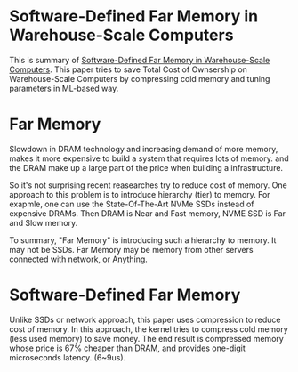 # Software-Defined Far Memory in Warehouse-Scale Computers

This is summary of [Software-Defined Far Memory in Warehouse-Scale Computers](https://dl.acm.org/doi/10.1145/3297858.3304053). This paper tries to save Total Cost of Ownsership on Warehouse-Scale Computers by compressing cold memory and tuning parameters in ML-based way.  

# Far Memory

Slowdown in DRAM technology and increasing demand of more memory, makes it more expensive to build a system that requires lots of memory. and the DRAM make up a large part of the price when building a infrastructure.  

So it's not surprising recent reasearches try to reduce cost of memory. One approach to this problem is to introduce hierarchy (tier) to memory.
For exapmle, one can use the State-Of-The-Art NVMe SSDs instead of expensive DRAMs. Then DRAM is Near and Fast memory, NVME SSD is Far and Slow memory.  

To summary, "Far Memory" is introducing such a hierarchy to memory. It may not be SSDs. Far Memory may be memory from other servers connected with network, or Anything.  

# Software-Defined Far Memory

Unlike SSDs or network approach, this paper uses compression to reduce cost of memory. In this approach, the kernel tries to compress cold memory (less used memory) to save money. The end result is compressed memory whose price is 67% cheaper than DRAM, and provides one-digit microseconds latency. (6~9us).
